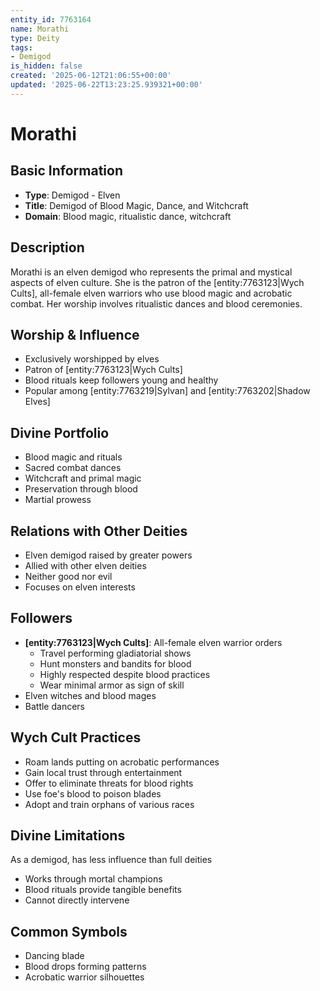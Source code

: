 ```yaml
---
entity_id: 7763164
name: Morathi
type: Deity
tags:
- Demigod
is_hidden: false
created: '2025-06-12T21:06:55+00:00'
updated: '2025-06-22T13:23:25.939321+00:00'
---
```


# Morathi

## Basic Information

- **Type**: Demigod - Elven
- **Title**: Demigod of Blood Magic, Dance, and Witchcraft
- **Domain**: Blood magic, ritualistic dance, witchcraft

## Description

Morathi is an elven demigod who represents the primal and mystical aspects of elven culture. She is the patron of the [entity:7763123|Wych Cults], all-female elven warriors who use blood magic and acrobatic combat. Her worship involves ritualistic dances and blood ceremonies.

## Worship & Influence

- Exclusively worshipped by elves
- Patron of [entity:7763123|Wych Cults]
- Blood rituals keep followers young and healthy
- Popular among [entity:7763219|Sylvan] and [entity:7763202|Shadow Elves]

## Divine Portfolio

- Blood magic and rituals
- Sacred combat dances
- Witchcraft and primal magic
- Preservation through blood
- Martial prowess

## Relations with Other Deities

- Elven demigod raised by greater powers
- Allied with other elven deities
- Neither good nor evil
- Focuses on elven interests

## Followers

- **[entity:7763123|Wych Cults]**: All-female elven warrior orders
  - Travel performing gladiatorial shows
  - Hunt monsters and bandits for blood
  - Highly respected despite blood practices
  - Wear minimal armor as sign of skill
- Elven witches and blood mages
- Battle dancers

## Wych Cult Practices

- Roam lands putting on acrobatic performances
- Gain local trust through entertainment
- Offer to eliminate threats for blood rights
- Use foe's blood to poison blades
- Adopt and train orphans of various races

## Divine Limitations

As a demigod, has less influence than full deities

- Works through mortal champions
- Blood rituals provide tangible benefits
- Cannot directly intervene

## Common Symbols

- Dancing blade
- Blood drops forming patterns
- Acrobatic warrior silhouettes